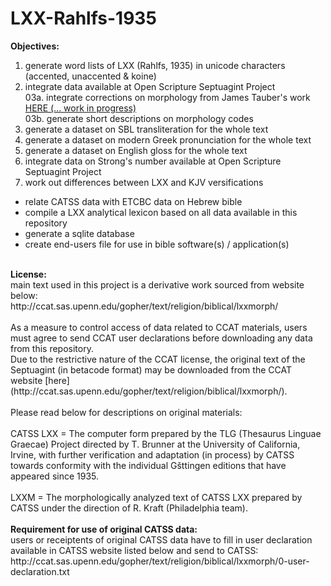 # LXX-Rahlfs-1935

<b>Objectives:</b><br />
01. generate word lists of LXX (Rahlfs, 1935) in unicode characters (accented, unaccented & koine)<br />
02. integrate data available at Open Scripture Septuagint Project<br />
03a. integrate corrections on morphology from James Tauber's work <a href='https://github.com/jtauber/greek-inflexion'>HERE (... work in progress)</a><br />
03b. generate short descriptions on morphology codes<br>
04. generate a dataset on SBL transliteration for the whole text<br>
05. generate a dataset on modern Greek pronunciation for the whole text<br />
06. generate a dataset on English gloss for the whole text<br />
07. integrate data on Strong's number available at Open Scripture Septuagint Project<br />
08. work out differences between LXX and KJV versifications<br />
- relate CATSS data with ETCBC data on Hebrew bible<br />
- compile a LXX analytical lexicon based on all data available in this repository
- generate a sqlite database<br />
- create end-users file for use in bible software(s) / application(s)<br />
<br />
<b>License:</b><br />
main text used in this project is a derivative work sourced from website below:<br /> http://ccat.sas.upenn.edu/gopher/text/religion/biblical/lxxmorph/<br />
<br />
As a measure to control access of data related to CCAT materials, users must agree to send CCAT user declarations before downloading any data from this repository.
<br />
Due to the restrictive nature of the CCAT license, the original text
of the Septuagint (in betacode format) may be downloaded from the CCAT website
[here](http://ccat.sas.upenn.edu/gopher/text/religion/biblical/lxxmorph/).<br />
<br />
Please read below for descriptions on original materials:<br />
<br />
CATSS LXX = The computer form prepared by the TLG (Thesaurus 
Linguae Graecae) Project directed by T. Brunner at the University 
of California, Irvine, with further verification and adaptation 
(in process) by CATSS towards conformity with the individual 
Gšttingen editions that have appeared since 1935. <br />
<br />
LXXM = The morphologically analyzed text of CATSS LXX prepared by CATSS
under the direction of R. Kraft (Philadelphia team). <br />
<br />
<b>Requirement for use of original CATSS data:</b><br />
users or receiptents of original CATSS data have to fill in user declaration available in CATSS website listed below and send to CATSS:<br />
http://ccat.sas.upenn.edu/gopher/text/religion/biblical/lxxmorph/0-user-declaration.txt
